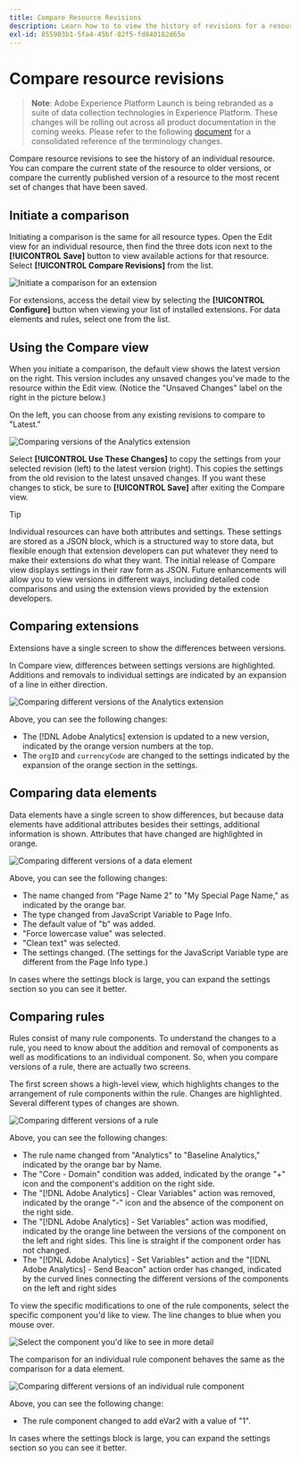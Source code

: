 ```yaml
---
title: Compare Resource Revisions
description: Learn how to to view the history of revisions for a resource in Adobe Experience Platform Launch.
exl-id: 855903b1-5fa4-45bf-82f5-fd840182d65e
---
```

# Compare resource revisions

>**Note**: Adobe Experience Platform Launch is being rebranded as a suite of data collection technologies in Experience Platform. These changes will be rolling out across all product documentation in the coming weeks. Please refer to the following [document](/help/launch-name-updates.md) for a consolidated reference of the terminology changes.

Compare resource revisions to see the history of an individual resource.  You can compare the current state of the resource to older versions, or compare the currently published version of a resource to the most recent set of changes that have been saved.

## Initiate a comparison

Initiating a comparison is the same for all resource types.  Open the Edit view for an individual resource, then find the three dots icon next to the **[!UICONTROL Save]** button to view available actions for that resource.  Select **[!UICONTROL Compare Revisions]** from the list.

![Initiate a comparison for an extension](/help/assets/compare-initiate-extension.png)

For extensions, access the detail view by selecting  the **[!UICONTROL Configure]** button when viewing your list of installed extensions.  For data elements and rules, select one from the list.

## Using the Compare view

When you initiate a comparison, the default view shows the latest version on the right.  This version includes any unsaved changes you've made to the resource within the Edit view. (Notice the "Unsaved Changes" label on the right in the picture below.)

On the left, you can choose from any existing revisions to compare to "Latest."

![Comparing versions of the Analytics extension](/help/assets/compare-interpret-extension.png)

Select **[!UICONTROL Use These Changes]** to copy the settings from your selected revision (left) to the latest version (right).  This copies the settings from the old revision to the latest unsaved changes.  If you want these changes to stick, be sure to **[!UICONTROL Save]** after exiting the Compare view.

>[!TIP]
>Individual resources can have both attributes and settings.  These settings are stored as a JSON block, which is a structured way to store data, but flexible enough that extension developers can put whatever they need to make their extensions do what they want.
>The initial release of Compare view displays settings in their raw form as JSON. Future enhancements will allow you to view versions in different ways, including detailed code comparisons and using the extension views provided by the extension developers.

## Comparing extensions

Extensions have a single screen to show the differences between versions.

In Compare view, differences between settings versions are highlighted.  Additions and removals to individual settings are indicated by an expansion of a line in either direction.

![Comparing different versions of the Analytics extension](/help/assets/compare-extension.png)

Above, you can see the following changes:

* The [!DNL Adobe Analytics] extension is updated to a new version, indicated by the orange version numbers at the top.
* The `orgID` and `currencyCode` are changed to the settings indicated by the expansion of the orange section in the settings.

## Comparing data elements

Data elements have a single screen to show differences, but because data elements have additional attributes besides their settings, additional information is shown.  Attributes that have changed are highlighted in orange.

![Comparing different versions of a data element](/help/assets/compare-data-element.png)

Above, you can see the following changes:

* The name changed from "Page Name 2" to "My Special Page Name," as indicated by the orange bar.
* The type changed from JavaScript Variable to Page Info.
* The default value of "b" was added.
* "Force lowercase value" was selected.
* "Clean text" was selected.
* The settings changed. (The settings for the JavaScript Variable type are different from the Page Info type.)

In cases where the settings block is large, you can expand the settings section so you can see it better.

## Comparing rules

Rules consist of many rule components.  To understand the changes to a rule, you need to know about the addition and removal of components as well as modifications to an individual component.  So, when you compare versions of a rule, there are actually two screens.

The first screen shows a high-level view, which highlights changes to the arrangement of rule components within the rule.  Changes are highlighted. Several different types of changes are shown.

![Comparing different versions of a rule](/help/assets/compare-rule.png)

Above, you can see the following changes:

* The rule name changed from "Analytics" to "Baseline Analytics," indicated by the orange bar by Name.
* The "Core - Domain" condition was added,  indicated by the orange "+" icon and the component's addition on the right side.
* The "[!DNL Adobe Analytics] - Clear Variables" action was removed, indicated by the orange "-" icon and the absence of the component on the right side.
* The "[!DNL Adobe Analytics] - Set Variables" action was modified, indicated by the orange line between the versions of the component on the left and right sides. This line is straight if the component order has not changed.
* The "[!DNL Adobe Analytics] - Set Variables" action and the "[!DNL Adobe Analytics] - Send Beacon" action order has changed, indicated by the curved lines connecting the different versions of the components on the left and right sides

To view the specific modifications to one of the rule components, select the specific component you'd like to view.  The line changes to blue when you mouse over.

![Select the component you&apos;d like to see in more detail](/help/assets/compare-rule-component-click.png)

The comparison for an individual rule component behaves the same as the comparison for a data element.

![Comparing different versions of an individual rule component](/help/assets/compare-rule-component.png)

Above, you can see the following change:

* The rule component changed to add eVar2 with a value of "1".

In cases where the settings block is large, you can expand the settings section so you can see it better.
